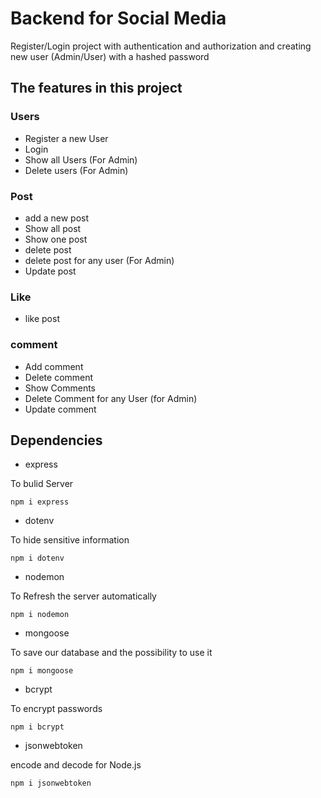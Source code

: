# Backend for Social Media

Register/Login project with authentication and authorization and creating new user (Admin/User) with a hashed password

## The features in this project

### Users
* Register a new User
* Login
* Show all Users (For Admin)
* Delete users (For Admin)


### Post
* add a new post
* Show all post
* Show one post
* delete post
* delete post for any user (For Admin)
* Update post

### Like
* like post

### comment
* Add comment
* Delete comment
* Show Comments
* Delete Comment for any User (for Admin)
* Update comment


## Dependencies
* express

To bulid Server
``` 
npm i express
```
* dotenv

To hide sensitive information
``` 
npm i dotenv
```

* nodemon

To Refresh the server automatically
``` 
npm i nodemon
```

* mongoose

To save our database and the possibility to use it

``` 
npm i mongoose
```

* bcrypt

To encrypt passwords

``` 
npm i bcrypt
```


* jsonwebtoken

encode and decode for Node.js

``` 
npm i jsonwebtoken
```
